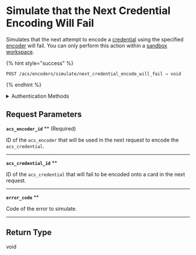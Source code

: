 # Simulate that the Next Credential Encoding Will Fail

Simulates that the next attempt to encode a [credential](../../../../capability-guides/access-systems/managing-credentials.md) using the specified [encoder](../../../../capability-guides/access-systems/working-with-card-encoders-and-scanners/README.md) will fail. You can only perform this action within a [sandbox workspace](../../../../core-concepts/workspaces/README.md#sandbox-workspaces).

{% hint style="success" %}
```
POST /acs/encoders/simulate/next_credential_encode_will_fail ⇒ void
```
{% endhint %}

<details>

<summary>Authentication Methods</summary>

- API key
- Personal access token
  <br>Must also include the `seam-workspace` header in the request.
</details>

## Request Parameters

**`acs_encoder_id`** ** (Required)

ID of the `acs_encoder` that will be used in the next request to encode the `acs_credential`.

---

**`acs_credential_id`** **

ID of the `acs_credential` that will fail to be encoded onto a card in the next request.

---

**`error_code`** **

Code of the error to simulate.

---


## Return Type

void
